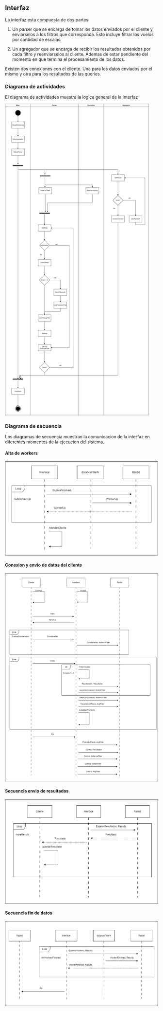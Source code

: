 ## Interfaz

La interfaz esta compuesta de dos partes:

1. Un parser que se encarga de tomar los datos enviados por el cliente y enviarselos a los filtros que corresponda. Esto incluye filtrar los vuelos por cantidad de escalas.


2. Un agregador que se encarga de recibir los resultados obtenidos por cada filtro y reenviarselos al cliente. Ademas de estar pendiente del momento en que termina el procesamiento de los datos.

Existen dos conexiones con el cliente. Una para los datos enviados por el mismo y otra para los resultados de las queries.

### Diagrama de actividades

El diagrama de actividades muestra la logica general de la interfaz

![actividades](../../img/ActividadesInterfaz.png)

### Diagrama de secuencia

Los diagramas de secuencia muestran la comunicacion de la interfaz en diferentes momentos de la ejecucion del sistema.

#### Alta de workers

![secuenciaAltaWorkers](../../img/SecuenciaAltaWorkers.png)

#### Conexion y envio de datos del cliente

![secuenciaDatos](../../img/SecuenciaConexionYEnvioDeDatos.png)

#### Secuencia envio de resultados

![resultados](../../img/SecuenciaEnvioDeResultados.png)

#### Secuencia fin de datos

![final](../../img/SecuenciaFinTrabajo.png)
